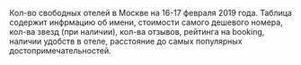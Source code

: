 Кол-во свободных отелей в Москве на 16-17 февраля 2019 года.
Таблица содержит инфрмацию об имени, стоимости самого дешевого номера, кол-ва звезд (при наличии), кол-ва отзывов, рейтинга на booking, наличии удoбств в отеле, расстояние до самых популярных достопримечательностей.
